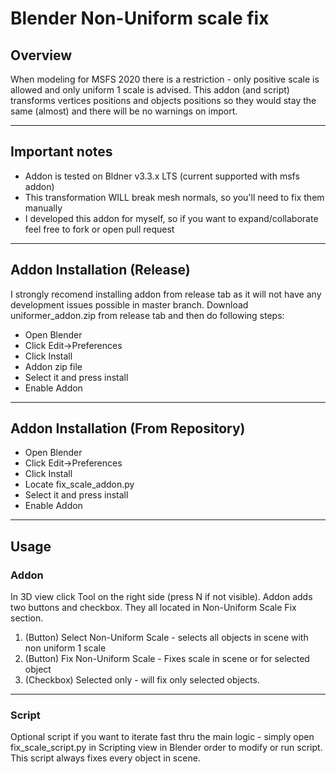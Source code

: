 # Blender Non-Uniform scale fix

## Overview

When modeling for MSFS 2020 there is a restriction - only positive scale is allowed and only uniform 1 scale is advised. This addon (and script) transforms vertices positions and objects positions so they would stay the same (almost) and there will be no warnings on import.

---

## Important notes

- Addon is tested on Bldner v3.3.x LTS (current supported with msfs addon)
- This transformation WILL break mesh normals, so you'll need to fix them manually
- I developed this addon for myself, so if you want to expand/collaborate feel free to fork or open pull request

---

## Addon Installation (Release)

I strongly recomend installing addon from release tab as it will not have any development issues possible in master branch. Download uniformer_addon.zip from release tab and then do following steps:

- Open Blender
- Click Edit->Preferences
- Click Install
- Addon zip file
- Select it and press install
- Enable Addon

---

## Addon Installation (From Repository)

- Open Blender
- Click Edit->Preferences
- Click Install
- Locate fix_scale_addon.py
- Select it and press install
- Enable Addon

---

## Usage

### Addon

In 3D view click Tool on the right side (press N if not visible). Addon adds two buttons and checkbox. They all located in Non-Uniform Scale Fix section.
1. (Button) Select Non-Uniform Scale - selects all objects in scene with non uniform 1 scale
2. (Button) Fix Non-Uniform Scale - Fixes scale in scene or for selected object
3. (Checkbox) Selected only - will fix only selected objects.

---

### Script

Optional script if you want to iterate fast thru the main logic - simply open fix_scale_script.py in Scripting view in Blender order to modify or run script. This script always fixes every object in scene.
